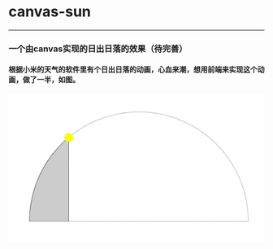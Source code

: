 # canvas-sun
------

### 一个由canvas实现的日出日落的效果（待完善）  

#### 根据小米的天气的软件里有个日出日落的动画，心血来潮，想用前端来实现这个动画，做了一半，如图。  
![](https://github.com/sqh17/canvas-sun/raw/master/images/img.png)